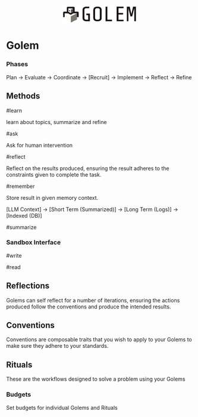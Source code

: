 <p align="center">
<img src="../app/assets/images/logo.png" width="40%">
</p>


# Golem

### Phases
Plan -> Evaluate -> Coordinate -> [Recruit] -> Implement -> Reflect -> Refine

## Methods

#learn

learn about topics, summarize and refine


#ask

Ask for human intervention


#reflect

Reflect on the results produced, ensuring the result adheres to the constraints given to complete the task.

#remember

Store result in given memory context. 

[LLM Context] -> [Short Term (Summarized)] -> [Long Term (Logs)] -> [Indexed (DB)]

#summarize

### Sandbox Interface

#write

#read

## Reflections
Golems can self reflect for a number of iterations, ensuring the actions produced follow the conventions and produce the intended results.

## Conventions
Conventions are composable traits that you wish to apply to your Golems to make sure they adhere to your standards.

## Rituals
These are the workflows designed to solve a problem using your Golems

### Budgets
Set budgets for individual Golems and Rituals






